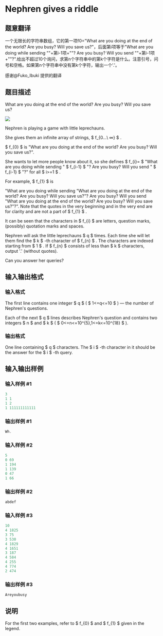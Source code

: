 # Nephren gives a riddle

## 题意翻译

一个无限长的字符串数组，它的第一项f0="What are you doing at the end of the world? Are you busy? Will you save us?"，后面第i项等于"What are you doing while sending ""+第i-1项+""? Are you busy? Will you send ""+第i-1项+""?".给出不超过10个询问，求第n个字符串中的第k个字符是什么。注意引号，问号和空格。如果第n个字符串中没有第k个字符，输出一个'.'。

感谢@Fuko_Ibuki 提供的翻译

## 题目描述

What are you doing at the end of the world? Are you busy? Will you save us?

![](https://cdn.luogu.com.cn/upload/vjudge_pic/CF896A/71d5e563ad10c30086a6144a53d77f8376f1107c.png)

Nephren is playing a game with little leprechauns.

She gives them an infinite array of strings, $ f_{0...\ ∞} $ .

$ f_{0} $ is "What are you doing at the end of the world? Are you busy? Will you save us?".

She wants to let more people know about it, so she defines $ f_{i}= $ "What are you doing while sending " $ f_{i-1} $ "? Are you busy? Will you send " $ f_{i-1} $ "?" for all $ i>=1 $ .

For example, $ f_{1} $ is

"What are you doing while sending "What are you doing at the end of the world? Are you busy? Will you save us?"? Are you busy? Will you send "What are you doing at the end of the world? Are you busy? Will you save us?"?". Note that the quotes in the very beginning and in the very end are for clarity and are not a part of $ f_{1} $ .

It can be seen that the characters in $ f_{i} $ are letters, question marks, (possibly) quotation marks and spaces.

Nephren will ask the little leprechauns $ q $ times. Each time she will let them find the $ k $ -th character of $ f_{n} $ . The characters are indexed starting from $ 1 $ . If $ f_{n} $ consists of less than $ k $ characters, output '.' (without quotes).

Can you answer her queries?

## 输入输出格式

### 输入格式

The first line contains one integer $ q $ ( $ 1<=q<=10 $ ) — the number of Nephren's questions.

Each of the next $ q $ lines describes Nephren's question and contains two integers $ n $ and $ k $ ( $ 0<=n<=10^{5},1<=k<=10^{18} $ ).

### 输出格式

One line containing $ q $ characters. The $ i $ -th character in it should be the answer for the $ i $ -th query.

## 输入输出样例

### 输入样例 #1

```cpp
3
1 1
1 2
1 111111111111

```
### 输出样例 #1

```cpp
Wh.
```


### 输入样例 #2

```cpp
5
0 69
1 194
1 139
0 47
1 66

```
### 输出样例 #2

```cpp
abdef
```


### 输入样例 #3

```cpp
10
4 1825
3 75
3 530
4 1829
4 1651
3 187
4 584
4 255
4 774
2 474

```
### 输出样例 #3

```cpp
Areyoubusy
```


## 说明

For the first two examples, refer to $ f_{0} $ and $ f_{1} $ given in the legend.

